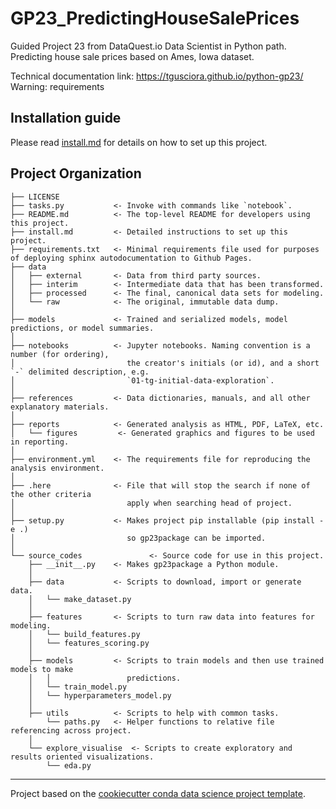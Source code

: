 # GP23_PredictingHouseSalePrices

Guided Project 23 from DataQuest.io Data Scientist in Python path. Predicting house sale prices based on Ames, Iowa dataset.

Technical documentation link: https://tgusciora.github.io/python-gp23/
Warning: requirements
  
## Installation guide

Please read [install.md](install.md) for details on how to set up this project.

## Project Organization

    ├── LICENSE
    ├── tasks.py           <- Invoke with commands like `notebook`.
    ├── README.md          <- The top-level README for developers using this project.
    ├── install.md         <- Detailed instructions to set up this project.
	├── requirements.txt   <- Minimal requirements file used for purposes of deploying sphinx autodocumentation to Github Pages.
    ├── data
    │   ├── external       <- Data from third party sources.
    │   ├── interim        <- Intermediate data that has been transformed.
    │   ├── processed      <- The final, canonical data sets for modeling.
    │   └── raw            <- The original, immutable data dump.
    │
    ├── models             <- Trained and serialized models, model predictions, or model summaries.
    │
    ├── notebooks          <- Jupyter notebooks. Naming convention is a number (for ordering),
    │                         the creator's initials (or id), and a short `-` delimited description, e.g.
    │                         `01-tg-initial-data-exploration`.
    │
    ├── references         <- Data dictionaries, manuals, and all other explanatory materials.
    │
    ├── reports            <- Generated analysis as HTML, PDF, LaTeX, etc.
    │   └── figures         <- Generated graphics and figures to be used in reporting.
    │
    ├── environment.yml    <- The requirements file for reproducing the analysis environment.
    │
    ├── .here              <- File that will stop the search if none of the other criteria
    │                         apply when searching head of project.
    │
    ├── setup.py           <- Makes project pip installable (pip install -e .)
    │                         so gp23package can be imported.
    │
    └── source_codes               <- Source code for use in this project.
        ├── __init__.py    <- Makes gp23package a Python module.
        │
        ├── data           <- Scripts to download, import or generate data.
        │   └── make_dataset.py
        │
        ├── features       <- Scripts to turn raw data into features for modeling.
        │   └── build_features.py
        │   └── features_scoring.py		
        │
        ├── models         <- Scripts to train models and then use trained models to make
        │   │                 predictions.
        │   └── train_model.py
        │   └── hyperparameters_model.py		
        │
        ├── utils          <- Scripts to help with common tasks.
            └── paths.py   <- Helper functions to relative file referencing across project.
        │
        └── explore_visualise  <- Scripts to create exploratory and results oriented visualizations.
            └── eda.py

---
Project based on the [cookiecutter conda data science project template](https://github.com/jvelezmagic/cookiecutter-conda-data-science).
